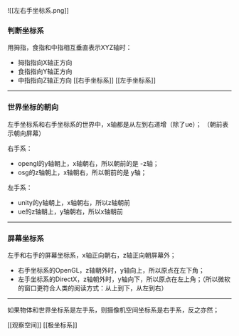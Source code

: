 ![[左右手坐标系.png]]
### 判断坐标系
用拇指，食指和中指相互垂直表示XYZ轴时：
- 拇指指向X轴正方向
- 食指指向Y轴正方向
- 中指指向Z轴正方向
[[右手坐标系]]
[[左手坐标系]]
***
### 世界坐标的朝向
左手坐标系和右手坐标系的世界中，x轴都是从左到右递增（除了ue）；
（朝前表示朝向屏幕）

右手系：
- opengl的y轴朝上，x轴朝右，所以朝前的是 -z轴；
- osg的z轴朝上，x轴朝右，所以朝前的是 y轴；

左手系：
- unity的y轴朝上，x轴朝右，所以z轴朝前
- ue的z轴朝上，y轴朝右，所以x轴朝前
***
### 屏幕坐标系
左手和右手的屏幕坐标系，x轴正向朝右，z轴正向朝屏幕外；

- 右手坐标系的OpenGL，z轴朝外时，y轴向上，所以原点在左下角；
- 左手坐标系的DirectX，z轴朝外时，y轴向下，所以原点在左上角；（所以微软的窗口更符合人类的阅读方式：从上到下，从左到右）
***
如果物体和世界坐标系是左手系，则摄像机空间坐标系是右手系，反之亦然；

[[观察空间]]
[[极坐标系]]

